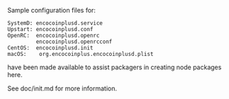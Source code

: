 Sample configuration files for:
```
SystemD: encocoinplusd.service
Upstart: encocoinplusd.conf
OpenRC:  encocoinplusd.openrc
         encocoinplusd.openrcconf
CentOS:  encocoinplusd.init
macOS:    org.encocoinplus.encocoinplusd.plist
```
have been made available to assist packagers in creating node packages here.

See doc/init.md for more information.
